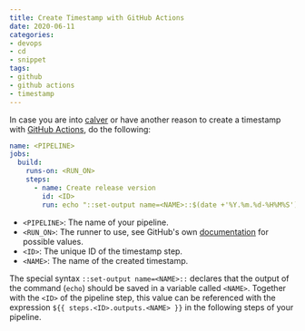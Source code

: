```yaml
---
title: Create Timestamp with GitHub Actions
date: 2020-06-11
categories:
- devops
- cd
- snippet
tags:
- github
- github actions
- timestamp
---
```


In case you are into [calver](https://calver.org/) or have another reason to create a timestamp with [GitHub Actions](https://github.com/features/actions), do the following:

```yaml
name: <PIPELINE>
jobs:
  build:
    runs-on: <RUN_ON>
    steps:
      - name: Create release version
        id: <ID>
        run: echo "::set-output name=<NAME>::$(date +'%Y.%m.%d-%H%M%S')"
```

- `<PIPELINE>`: The name of your pipeline.
- `<RUN_ON>`: The runner to use, see GitHub's own [documentation](https://help.github.com/en/actions/reference/workflow-syntax-for-github-actions#jobsjob_idruns-on) for possible values.
- `<ID>`: The unique ID of the timestamp step.
- `<NAME>`: The name of the created timestamp.

The special syntax `::set-output name=<NAME>::` declares that the output of the command (`echo`) should be saved in a variable called `<NAME>`. Together with the `<ID>` of the pipeline step, this value can be referenced with the expression `${{ steps.<ID>.outputs.<NAME> }}` in the following steps of your pipeline.
